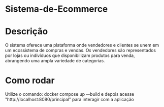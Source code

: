 # Sistema-de-Ecommerce

# Descrição
O sistema oferece uma plataforma onde vendedores e clientes se unem em um ecossistema de compras e vendas. Os vendedores são representados por lojas ou indivíduos que disponibilizam produtos para venda, abrangendo uma ampla variedade de categorias.

# Como rodar

Utilize o comando:  docker compose up --build e depois acesse "http://localhost:8080/principal" para interagir com a aplicação
